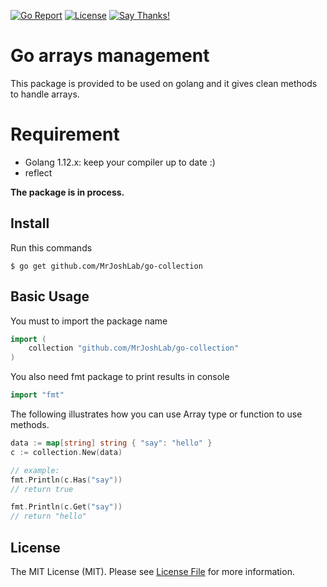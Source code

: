 [![Go Report](https://goreportcard.com/badge/github.com/goshco/arrays)](https://goreportcard.com/report/github.com/goshco/arrays)
[![License](https://img.shields.io/:license-mit-blue.svg?style=flat-square)](#license)
[![Say Thanks!](https://img.shields.io/badge/Say%20Thanks-!-1EAEDB.svg)](https://saythanks.io/to/iamalirezaj)

# Go arrays management
This package is provided to be used on golang and it gives clean methods to handle arrays.

# Requirement
* Golang 1.12.x: keep your compiler up to date :)
* reflect

**The package is in process.**

## Install
Run this commands

    $ go get github.com/MrJoshLab/go-collection

## Basic Usage
You must to import the package name 
```go
import (
    collection "github.com/MrJoshLab/go-collection"
)
```
You also need fmt package to print results in console
```go
import "fmt"
```

The following illustrates how you can use Array type or function to use methods.
```go
data := map[string] string { "say": "hello" }
c := collection.New(data)

// example:
fmt.Println(c.Has("say"))
// return true

fmt.Println(c.Get("say"))
// return "hello"
```

## License
The MIT License (MIT). Please see [License File](LICENSE.md) for more information.
